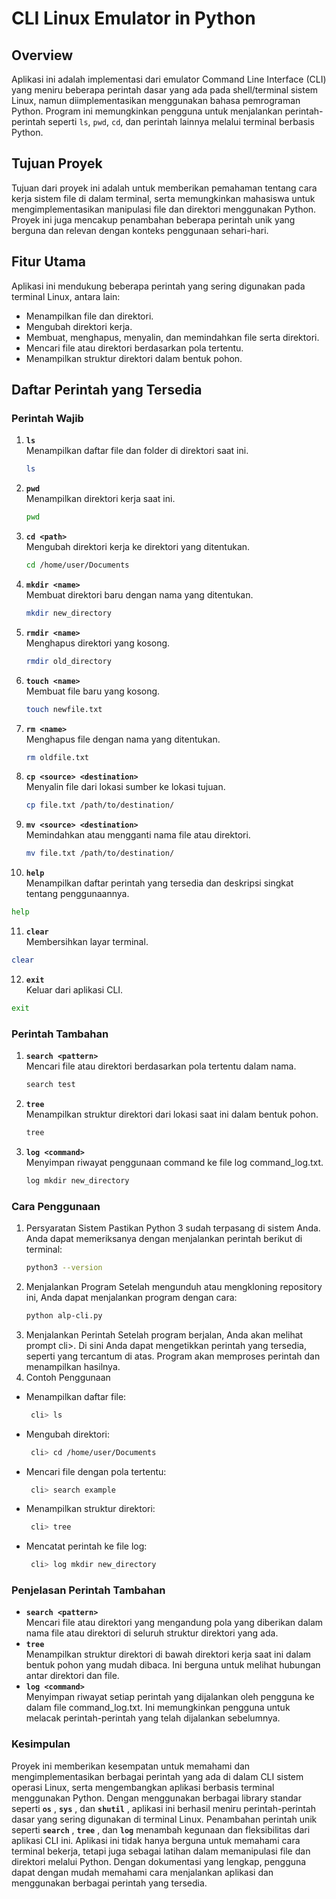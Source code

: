 # CLI Linux Emulator in Python

## **Overview**
Aplikasi ini adalah implementasi dari emulator Command Line Interface (CLI) yang meniru beberapa perintah dasar yang ada pada shell/terminal sistem Linux, namun diimplementasikan menggunakan bahasa pemrograman Python. Program ini memungkinkan pengguna untuk menjalankan perintah-perintah seperti `ls`, `pwd`, `cd`, dan perintah lainnya melalui terminal berbasis Python.

## **Tujuan Proyek**
Tujuan dari proyek ini adalah untuk memberikan pemahaman tentang cara kerja sistem file di dalam terminal, serta memungkinkan mahasiswa untuk mengimplementasikan manipulasi file dan direktori menggunakan Python. Proyek ini juga mencakup penambahan beberapa perintah unik yang berguna dan relevan dengan konteks penggunaan sehari-hari.

## **Fitur Utama**
Aplikasi ini mendukung beberapa perintah yang sering digunakan pada terminal Linux, antara lain:
- Menampilkan file dan direktori.
- Mengubah direktori kerja.
- Membuat, menghapus, menyalin, dan memindahkan file serta direktori.
- Mencari file atau direktori berdasarkan pola tertentu.
- Menampilkan struktur direktori dalam bentuk pohon.

## **Daftar Perintah yang Tersedia**

### **Perintah Wajib**
1. **`ls`**  
   Menampilkan daftar file dan folder di direktori saat ini.
   ```bash
   ls
   ```
2. **`pwd`**  
   Menampilkan direktori kerja saat ini.
   ```bash
   pwd
   ```
3. **`cd <path>`**  
   Mengubah direktori kerja ke direktori yang ditentukan.
   ```bash
   cd /home/user/Documents
   ```
4. **`mkdir <name>`**  
   Membuat direktori baru dengan nama yang ditentukan.
   ```bash
   mkdir new_directory
   ```
5. **`rmdir <name>`**  
   Menghapus direktori yang kosong.
   ```bash
   rmdir old_directory
   ```
6. **`touch <name>`**  
   Membuat file baru yang kosong.
   ```bash
   touch newfile.txt
   ```
7. **`rm <name>`**  
   Menghapus file dengan nama yang ditentukan.
   ```bash
   rm oldfile.txt
   ```
8. **`cp <source> <destination>`**  
   Menyalin file dari lokasi sumber ke lokasi tujuan.
   ```bash
   cp file.txt /path/to/destination/
   ```
9. **`mv <source> <destination>`**  
   Memindahkan atau mengganti nama file atau direktori.
   ```bash
   mv file.txt /path/to/destination/
   ```
10. **`help`**  
   Menampilkan daftar perintah yang tersedia dan deskripsi singkat tentang penggunaannya.
   ```bash
   help
   ```
11. **`clear`**  
   Membersihkan layar terminal.
   ```bash
   clear
   ```
12. **`exit`**  
   Keluar dari aplikasi CLI.
   ```bash
   exit
   ```
### **Perintah Tambahan**
1. **`search <pattern>`**  
   Mencari file atau direktori berdasarkan pola tertentu dalam nama.
   ```bash
   search test
   ```
2. **`tree`**  
   Menampilkan struktur direktori dari lokasi saat ini dalam bentuk pohon.
   ```bash
   tree
   ```
3. **`log <command>`**  
  Menyimpan riwayat penggunaan command ke file log command_log.txt.
   ```bash
   log mkdir new_directory
   ```
### **Cara Penggunaan**
1. Persyaratan Sistem Pastikan Python 3 sudah terpasang di sistem Anda. Anda dapat memeriksanya dengan menjalankan perintah berikut di terminal:
   ```bash
   python3 --version
   ```
2. Menjalankan Program Setelah mengunduh atau mengkloning repository ini, Anda dapat menjalankan program dengan cara:
   ```bash
   python alp-cli.py
   ```
3. Menjalankan Perintah Setelah program berjalan, Anda akan melihat prompt cli>. Di sini Anda dapat mengetikkan perintah yang tersedia, seperti yang tercantum di atas. Program akan memproses perintah dan menampilkan hasilnya.
4. Contoh Penggunaan
- Menampilkan daftar file:
  ```bash
   cli> ls
   ```
- Mengubah direktori:
  ```bash
   cli> cd /home/user/Documents
   ```
- Mencari file dengan pola tertentu:
  ```bash
   cli> search example
   ```
- Menampilkan struktur direktori:
  ```bash
   cli> tree
   ```
- Mencatat perintah ke file log:
  ```bash
   cli> log mkdir new_directory
   ```
### **Penjelasan Perintah Tambahan**
- **`search <pattern>`**  
Mencari file atau direktori yang mengandung pola yang diberikan dalam nama file atau direktori di seluruh struktur direktori yang ada.
- **`tree`**  
Menampilkan struktur direktori di bawah direktori kerja saat ini dalam bentuk pohon yang mudah dibaca. Ini berguna untuk melihat hubungan antar direktori dan file.
- **`log <command>`**  
Menyimpan riwayat setiap perintah yang dijalankan oleh pengguna ke dalam file command_log.txt. Ini memungkinkan pengguna untuk melacak perintah-perintah yang telah dijalankan sebelumnya.
### **Kesimpulan**
Proyek ini memberikan kesempatan untuk memahami dan mengimplementasikan berbagai perintah yang ada di dalam CLI sistem operasi Linux, serta mengembangkan aplikasi berbasis terminal menggunakan Python. Dengan menggunakan berbagai library standar seperti **`os`**  , **`sys`**  , dan **`shutil`**  , aplikasi ini berhasil meniru perintah-perintah dasar yang sering digunakan di terminal Linux. Penambahan perintah unik seperti **`search`**  , **`tree`**  , dan **`log`**   menambah kegunaan dan fleksibilitas dari aplikasi CLI ini.
Aplikasi ini tidak hanya berguna untuk memahami cara terminal bekerja, tetapi juga sebagai latihan dalam memanipulasi file dan direktori melalui Python. Dengan dokumentasi yang lengkap, pengguna dapat dengan mudah memahami cara menjalankan aplikasi dan menggunakan berbagai perintah yang tersedia.
